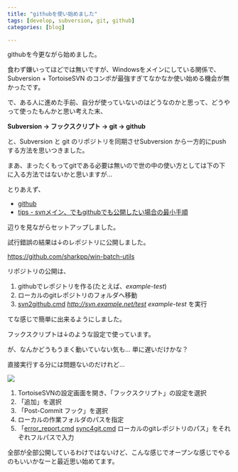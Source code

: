 ```yaml
---
title: "githubを使い始めました"
tags: [develop, subversion, git, github]
categories: [blog]

---
```


githubを今更ながら始めました。

食わず嫌いってほどでは無いですが、Windowsをメインにしている関係で、Subversion + TortoiseSVN のコンボが最強すぎてなかなか使い始める機会が無かったです。



  


で、ある人に進めた手前、自分が使っていないのはどうなのかと思って、どうやって使ったもんかと思い考えた末、

**Subversion → フックスクリプト → git → github**

と、Subversion と git のリポジトリを同期させSubversion から一方的にpushする方法を思いつきました。

まあ、まったくもってgitである必要は無いので世の中の使い方としては下の下に入る方法ではないかと思いますが...



  


とりあえず、

  * [github][1]
  * [tips - svnメイン、でもgithubでも公開したい場合の最小手順][2]

辺りを見ながらセットアップしました。



  


試行錯誤の結果は↓のレポジトリに公開しました。

<https://github.com/sharkpp/win-batch-utils>



  


リポジトリの公開は、

  1. githubでレポジトリを作る(たとえば、_example-test_)
  2. ローカルのgitレポジトリのフォルダへ移動
  3. [svn2github.cmd][3] _http://svn.example.net/test_ _example-test_ を実行

てな感じで簡単に出来るようにしました。



  


フックスクリプトは↓のような設定で使っています。

が、なんかどうもうまく動いていない気も... 単に遅いだけかな？

直接実行する分には問題ないのだけれど...

![][4]

  1. TortoiseSVNの設定画面を開き、「フックスクリプト」の設定を選択
  2. 「追加」を選択
  3. 「Post-Commit フック」を選択
  4. ローカルの作業フォルダのパスを指定
  5. 「[error_report.cmd][5] [sync4git.cmd][6] ローカルのgitレポジトリのパス」をそれぞれフルパスで入力



  


全部が全部公開しているわけではないけど、こんな感じでオープンな感じでやるのもいいかなーと最近思い始めてます。

 [1]: http://blog.makotokw.com/memo/github/
 [2]: http://blog.livedoor.jp/dankogai/archives/51194979.html
 [3]: https://github.com/sharkpp/win-batch-utils/blob/master/git/svn2github.cmd
 [4]: http://www.sharkpp.net/public/images/2011_0918_svn-hook-sync-git.png
 [5]: https://github.com/sharkpp/win-batch-utils/blob/master/error_report.cmd
 [6]: https://github.com/sharkpp/win-batch-utils/blob/master/git/sync4git.cmd